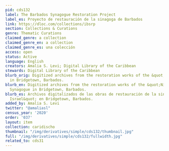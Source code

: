 ```yaml
---
pid: cds132
label: The Barbados Synagogue Restoration Project
label_es: Proyecto de restauración de la sinagoga de Barbados
link: https://dloc.com/collections/ibsrp
section: Collections & Curations
genre: Thematic Curations
claimed_genre: a collection
claimed_genre_en: a collection
claimed_genre_es: una colección
access: open
status: Active
language: English
creators: Amalia S. Levi; Digital Library of the Caribbean
stewards: Digital Library of the Caribbean
blurb_orig: Digitized archives from the restoration works of the &quot; Nidhe Israel&quot;  Synagogue
  in Bridgetown, Barbados.
blurb_en: Digitized archives from the restoration works of the &quot;Nidhe Israel&quot;
  Synagogue in Bridgetown, Barbados.
blurb_es: Archivos digitalizados de las obras de restauración de la sinagoga &quot;Nidhe
  Israel&quot; en Bridgetown, Barbados.
added_by: Amalia S. Levi
twitter: "@amaliasl"
census_year: '2020'
order: '037'
layout: item
collection: caridischo
thumbnail: "/img/derivatives/simple/cds132/thumbnail.jpg"
full: "/img/derivatives/simple/cds132/fullwidth.jpg"
related_to: cds31
---
```

